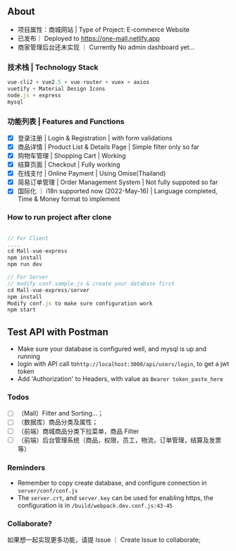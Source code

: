 ## About

- 项目属性：商城网站 | Type of Project: E-commerce Website
- 已发布｜ Deployed to https://one-mall.netlify.app
- 商家管理后台还未实现 ｜ Currently No admin dashboard yet...

### 技术栈 | Technology Stack

```javascript
vue-cli2 + vue2.5 + vue-router + vuex + axios
vuetify + Material Design Icons
node.js + express
mysql
```

### 功能列表 | Features and Functions

- [x] 登录注册 | Login & Registration | with form validations
- [x] 商品详情 | Product List & Details Page | Simple filter only so far
- [x] 购物车管理 | Shopping Cart | Working
- [x] 结算页面 | Checkout | Fully working
- [x] 在线支付 | Online Payment | Using Omise(Thailand) 
- [x] 简易订单管理 | Order Management System | Not fully suppoted so far
- [x] 国际化 ｜ i18n supported now (2022-May-16) | Language completed, Time & Money format to implement

### How to run project after clone

```javascript

// For Client
....
cd Mall-vue-express
npm install
npm run dev

// For Server
// modify conf.sample.js & create your database first
cd Mall-vue-express/server
npm install
Modify conf.js to make sure configuration work
npm start

```

## Test API with Postman
- Make sure your database is configured well, and mysql is up and running
- login with API call to```http://localhost:3000/api/users/login```, to get a jwt token
- Add 'Authorization' to Headers, with value as ```Bearer token_paste_here```

### Todos

- [ ] （Mall）Filter and Sorting...；
- [ ] （数据库）商品分类及属性；
- [ ] （前端）商城商品分类下拉菜单，商品 Filter
- [ ] （前端）后台管理系统（商品，权限，员工，物流，订单管理，结算及发票等）

### Reminders

- Remember to copy create database, and configure connection in `server/conf/conf.js`
- The `server.crt`, and `server.key` can be used for enabling https, the configuration is in
  `/build/webpack.dev.conf.js:43-45`

### Collaborate?

如果想一起实现更多功能，请提 Issue ｜ Create Issue to collaborate;
